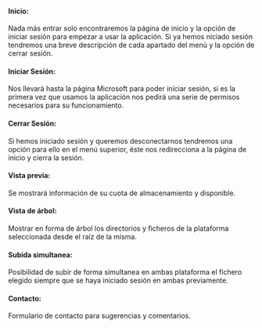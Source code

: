 
#### **Inicio**:
Nada más entrar solo encontraremos la página de inicio y la opción de iniciar sesión para empezar a usar la aplicación. 
Si ya hemos niciado sesión tendremos una breve descripción de cada apartado del menú y la opción de cerrar sesión. 


#### **Iniciar Sesión**: 
Nos llevará hasta la página Microsoft para poder iniciar sesión, si es la primera vez que usamos la aplicación nos pedirá una serie de permisos necesarios para su funcionamiento.


#### **Cerrar Sesión**: 
Si hemos iniciado sesión y queremos desconectarnos tendremos una opción para ello en el menú superior, éste nos redirecciona a la página de inicio y cierra la sesión.


#### **Vista previa**:
Se mostrará información de su cuota de almacenamiento y disponible.


#### **Vista de árbol**: 
Mostrar en forma de árbol los directorios y ficheros de la plataforma seleccionada desde el raíz de la misma.


#### **Subida simultanea**: 
Posibilidad de subir de forma simultanea en ambas plataforma el fichero elegido siempre que se haya iniciado sesión en ambas previamente.


#### **Contacto**: 
Formulario de contacto para sugerencias y comentarios.
